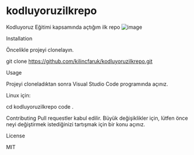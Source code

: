 # kodluyoruzilkrepo
Kodluyoruz Eğitimi kapsamında açtığım ilk repo
![image](https://user-images.githubusercontent.com/85627900/178342248-38665da2-2376-474a-aa56-94003a2e23ab.png)

Installation

Öncelikle projeyi clonelayın.

git clone https://github.com/kilincfaruk/kodluyoruzilkrepo.git


Usage

Projeyi cloneladıktan sonra Visual Studio Code programında açınız.

Linux için:

cd kodluyoruzilkrepo
code .

Contributing
Pull requestler kabul edilir. Büyük değişiklikler için, lütfen önce neyi değiştirmek istediğinizi tartışmak için bir konu açınız.

License

MIT
